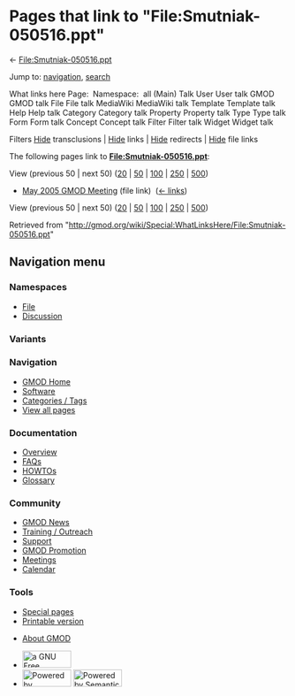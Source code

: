 <div id="mw-page-base" class="noprint">

</div>

<div id="mw-head-base" class="noprint">

</div>

<div id="content" class="mw-body" role="main">

<span id="top"></span>

<div id="mw-js-message" style="display:none;">

</div>



# <span dir="auto">Pages that link to "File:Smutniak-050516.ppt"</span>

<div id="bodyContent">

<div id="contentSub">

←
[File:Smutniak-050516.ppt](/wiki/File:Smutniak-050516.ppt "File:Smutniak-050516.ppt")

</div>

<div id="jump-to-nav" class="mw-jump">

Jump to: [navigation](#mw-navigation), [search](#p-search)

</div>

<div id="mw-content-text">

What links here Page:  Namespace:  all (Main) Talk User User talk GMOD
GMOD talk File File talk MediaWiki MediaWiki talk Template Template talk
Help Help talk Category Category talk Property Property talk Type Type
talk Form Form talk Concept Concept talk Filter Filter talk Widget
Widget talk

Filters
[Hide](/mediawiki/index.php?title=Special:WhatLinksHere/File:Smutniak-050516.ppt&hidetrans=1 "Special:WhatLinksHere/File:Smutniak-050516.ppt")
transclusions \|
[Hide](/mediawiki/index.php?title=Special:WhatLinksHere/File:Smutniak-050516.ppt&hidelinks=1 "Special:WhatLinksHere/File:Smutniak-050516.ppt")
links \|
[Hide](/mediawiki/index.php?title=Special:WhatLinksHere/File:Smutniak-050516.ppt&hideredirs=1 "Special:WhatLinksHere/File:Smutniak-050516.ppt")
redirects \|
[Hide](/mediawiki/index.php?title=Special:WhatLinksHere/File:Smutniak-050516.ppt&hideimages=1 "Special:WhatLinksHere/File:Smutniak-050516.ppt")
file links

The following pages link to
**[File:Smutniak-050516.ppt](/wiki/File:Smutniak-050516.ppt "File:Smutniak-050516.ppt")**:

View (previous 50 \| next 50)
([20](/mediawiki/index.php?title=Special:WhatLinksHere/File:Smutniak-050516.ppt&limit=20 "Special:WhatLinksHere/File:Smutniak-050516.ppt")
\|
[50](/mediawiki/index.php?title=Special:WhatLinksHere/File:Smutniak-050516.ppt&limit=50 "Special:WhatLinksHere/File:Smutniak-050516.ppt")
\|
[100](/mediawiki/index.php?title=Special:WhatLinksHere/File:Smutniak-050516.ppt&limit=100 "Special:WhatLinksHere/File:Smutniak-050516.ppt")
\|
[250](/mediawiki/index.php?title=Special:WhatLinksHere/File:Smutniak-050516.ppt&limit=250 "Special:WhatLinksHere/File:Smutniak-050516.ppt")
\|
[500](/mediawiki/index.php?title=Special:WhatLinksHere/File:Smutniak-050516.ppt&limit=500 "Special:WhatLinksHere/File:Smutniak-050516.ppt"))

- [May 2005 GMOD
  Meeting](/wiki/May_2005_GMOD_Meeting "May 2005 GMOD Meeting") (file
  link) ‎ <span class="mw-whatlinkshere-tools">([←
  links](/mediawiki/index.php?title=Special:WhatLinksHere&target=May+2005+GMOD+Meeting "Special:WhatLinksHere"))</span>

View (previous 50 \| next 50)
([20](/mediawiki/index.php?title=Special:WhatLinksHere/File:Smutniak-050516.ppt&limit=20 "Special:WhatLinksHere/File:Smutniak-050516.ppt")
\|
[50](/mediawiki/index.php?title=Special:WhatLinksHere/File:Smutniak-050516.ppt&limit=50 "Special:WhatLinksHere/File:Smutniak-050516.ppt")
\|
[100](/mediawiki/index.php?title=Special:WhatLinksHere/File:Smutniak-050516.ppt&limit=100 "Special:WhatLinksHere/File:Smutniak-050516.ppt")
\|
[250](/mediawiki/index.php?title=Special:WhatLinksHere/File:Smutniak-050516.ppt&limit=250 "Special:WhatLinksHere/File:Smutniak-050516.ppt")
\|
[500](/mediawiki/index.php?title=Special:WhatLinksHere/File:Smutniak-050516.ppt&limit=500 "Special:WhatLinksHere/File:Smutniak-050516.ppt"))

</div>

<div class="printfooter">

Retrieved from
"<http://gmod.org/wiki/Special:WhatLinksHere/File:Smutniak-050516.ppt>"

</div>

<div id="catlinks" class="catlinks catlinks-allhidden">

</div>

<div class="visualClear">

</div>

</div>

</div>

<div id="mw-navigation">

## Navigation menu

<div id="mw-head">



<div id="left-navigation">

<div id="p-namespaces" class="vectorTabs" role="navigation"
aria-labelledby="p-namespaces-label">

### Namespaces

- <span id="ca-nstab-image"><a href="/wiki/File:Smutniak-050516.ppt" accesskey="c"
  title="View the file page [c]">File</a></span>
- <span id="ca-talk"><a
  href="/mediawiki/index.php?title=File_talk:Smutniak-050516.ppt&amp;action=edit&amp;redlink=1"
  accesskey="t"
  title="Discussion about the content page [t]">Discussion</a></span>

</div>

<div id="p-variants" class="vectorMenu emptyPortlet" role="navigation"
aria-labelledby="p-variants-label">

### 

### Variants[](#)

<div class="menu">

</div>

</div>

</div>

<div id="right-navigation">





</div>



</div>

</div>

</div>

<div id="mw-panel">

<div id="p-logo" role="banner">

<a href="/wiki/Main_Page"
style="background-image: url(http://gmod.org/images/GMOD-cogs.png);"
title="Visit the main page"></a>

</div>

<div id="p-Navigation" class="portal" role="navigation"
aria-labelledby="p-Navigation-label">

### Navigation

<div class="body">

- <span id="n-GMOD-Home">[GMOD Home](/wiki/Main_Page)</span>
- <span id="n-Software">[Software](/wiki/GMOD_Components)</span>
- <span id="n-Categories-.2F-Tags">[Categories /
  Tags](/wiki/Categories)</span>
- <span id="n-View-all-pages">[View all
  pages](/wiki/Special:AllPages)</span>

</div>

</div>

<div id="p-Documentation" class="portal" role="navigation"
aria-labelledby="p-Documentation-label">

### Documentation

<div class="body">

- <span id="n-Overview">[Overview](/wiki/Overview)</span>
- <span id="n-FAQs">[FAQs](/wiki/Category:FAQ)</span>
- <span id="n-HOWTOs">[HOWTOs](/wiki/Category:HOWTO)</span>
- <span id="n-Glossary">[Glossary](/wiki/Glossary)</span>

</div>

</div>

<div id="p-Community" class="portal" role="navigation"
aria-labelledby="p-Community-label">

### Community

<div class="body">

- <span id="n-GMOD-News">[GMOD News](/wiki/GMOD_News)</span>
- <span id="n-Training-.2F-Outreach">[Training /
  Outreach](/wiki/Training_and_Outreach)</span>
- <span id="n-Support">[Support](/wiki/Support)</span>
- <span id="n-GMOD-Promotion">[GMOD
  Promotion](/wiki/GMOD_Promotion)</span>
- <span id="n-Meetings">[Meetings](/wiki/Meetings)</span>
- <span id="n-Calendar">[Calendar](/wiki/Calendar)</span>

</div>

</div>

<div id="p-tb" class="portal" role="navigation"
aria-labelledby="p-tb-label">

### Tools

<div class="body">

- <span id="t-specialpages"><a href="/wiki/Special:SpecialPages" accesskey="q"
  title="A list of all special pages [q]">Special pages</a></span>
- <span id="t-print"><a
  href="/mediawiki/index.php?title=Special:WhatLinksHere/File:Smutniak-050516.ppt&amp;printable=yes"
  rel="alternate" accesskey="p"
  title="Printable version of this page [p]">Printable version</a></span>

</div>

</div>

</div>

</div>

<div id="footer" role="contentinfo">

- <span id="footer-places-about">[About
  GMOD](/wiki/GMOD:About "GMOD:About")</span>

<!-- -->

- <span id="footer-copyrightico">[<img src="http://www.gnu.org/graphics/gfdl-logo-small.png" width="88"
  height="31" alt="a GNU Free Documentation License" />](http://www.gnu.org/licenses/fdl-1.3.html)</span>
- <span id="footer-poweredbyico">[<img src="/mediawiki/skins/common/images/poweredby_mediawiki_88x31.png"
  width="88" height="31" alt="Powered by MediaWiki" />](//www.mediawiki.org/)
  [<img
  src="/mediawiki/extensions/SemanticMediaWiki/includes/../resources/images/smw_button.png"
  width="88" height="31" alt="Powered by Semantic MediaWiki" />](https://www.semantic-mediawiki.org/wiki/Semantic_MediaWiki)</span>

<div style="clear:both">

</div>

</div>
